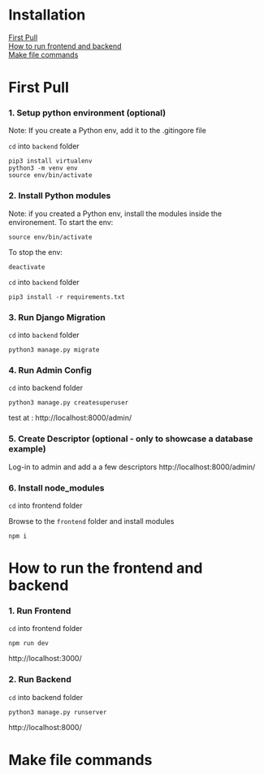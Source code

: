 # Installation

[First Pull](https://github.com/team-gradvek/gradvek#first-pull)  
[How to run frontend and backend](https://github.com/team-gradvek/gradvek#how-to-run-the-frontend-and-backend)  
[Make file commands](https://github.com/team-gradvek/gradvek#make-file-commands)  

# First Pull

### 1. Setup python environment (optional)
Note: If you create a Python env, add it to the .gitingore file

`cd` into `backend` folder

```
pip3 install virtualenv
python3 -m venv env
source env/bin/activate
```


### 2. Install Python modules
Note: if you created a Python env, install the modules inside the environement. 
To start the env:

```
source env/bin/activate 
```
To stop the env:
```
deactivate 
```


`cd` into `backend` folder

```
pip3 install -r requirements.txt
```

### 3. Run Django Migration

`cd` into `backend` folder

```
python3 manage.py migrate
```

### 4. Run Admin Config

`cd` into backend folder

```
python3 manage.py createsuperuser
```
test at : http://localhost:8000/admin/

### 5. Create Descriptor (optional - only to showcase a database example)

Log-in to admin and add a a few descriptors http://localhost:8000/admin/


### 6. Install node_modules

`cd` into frontend folder

Browse to the `frontend` folder and install modules
```
npm i
```

# How to run the frontend and backend
### 1. Run Frontend

`cd` into frontend folder

```
npm run dev
```
http://localhost:3000/

### 2.  Run Backend

`cd` into backend folder

```
python3 manage.py runserver
```
http://localhost:8000/

# Make file commands


